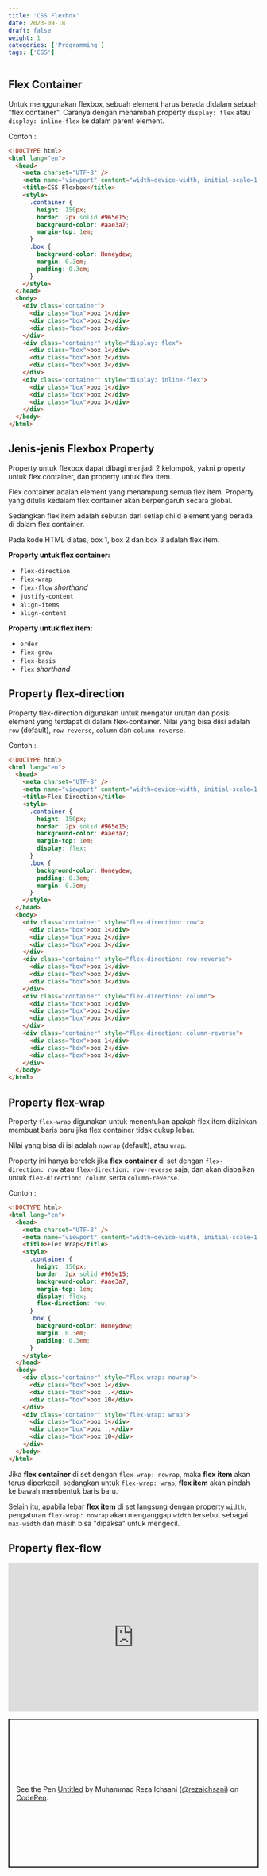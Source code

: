 ```yaml
---
title: 'CSS Flexbox'
date: 2023-09-18
draft: false
weight: 1
categories: ['Programming']
tags: ['CSS']
---
```


## Flex Container

Untuk menggunakan flexbox, sebuah element harus berada didalam sebuah "flex container". Caranya dengan menambah property `display: flex` atau `display: inline-flex` ke dalam parent element.

Contoh :

```html
<!DOCTYPE html>
<html lang="en">
  <head>
    <meta charset="UTF-8" />
    <meta name="viewport" content="width=device-width, initial-scale=1.0" />
    <title>CSS Flexbox</title>
    <style>
      .container {
        height: 150px;
        border: 2px solid #965e15;
        background-color: #aae3a7;
        margin-top: 1em;
      }
      .box {
        background-color: Honeydew;
        margin: 0.3em;
        padding: 0.3em;
      }
    </style>
  </head>
  <body>
    <div class="container">
      <div class="box">box 1</div>
      <div class="box">box 2</div>
      <div class="box">box 3</div>
    </div>
    <div class="container" style="display: flex">
      <div class="box">box 1</div>
      <div class="box">box 2</div>
      <div class="box">box 3</div>
    </div>
    <div class="container" style="display: inline-flex">
      <div class="box">box 1</div>
      <div class="box">box 2</div>
      <div class="box">box 3</div>
    </div>
  </body>
</html>
```

## Jenis-jenis Flexbox Property

Property untuk flexbox dapat dibagi menjadi 2 kelompok, yakni property untuk flex container, dan property untuk flex item.

Flex container adalah element yang menampung semua flex item. Property yang ditulis kedalam flex container akan berpengaruh secara global.

Sedangkan flex item adalah sebutan dari setiap child element yang berada di dalam flex container.

Pada kode HTML diatas, box 1, box 2 dan box 3 adalah flex item.

**Property untuk flex container:**

- `flex-direction`
- `flex-wrap`
- `flex-flow` _shorthand_
- `justify-content`
- `align-items`
- `align-content`

**Property untuk flex item:**

- `order`
- `flex-grow`
- `flex-basis`
- `flex` _shorthand_

## Property flex-direction

Property flex-direction digunakan untuk mengatur urutan dan posisi element yang terdapat di dalam flex-container. Nilai yang bisa diisi adalah `row` (default), `row-reverse`, `column` dan `column-reverse`.

Contoh :

```html
<!DOCTYPE html>
<html lang="en">
  <head>
    <meta charset="UTF-8" />
    <meta name="viewport" content="width=device-width, initial-scale=1.0" />
    <title>Flex Direction</title>
    <style>
      .container {
        height: 150px;
        border: 2px solid #965e15;
        background-color: #aae3a7;
        margin-top: 1em;
        display: flex;
      }
      .box {
        background-color: Honeydew;
        padding: 0.3em;
        margin: 0.3em;
      }
    </style>
  </head>
  <body>
    <div class="container" style="flex-direction: row">
      <div class="box">box 1</div>
      <div class="box">box 2</div>
      <div class="box">box 3</div>
    </div>
    <div class="container" style="flex-direction: row-reverse">
      <div class="box">box 1</div>
      <div class="box">box 2</div>
      <div class="box">box 3</div>
    </div>
    <div class="container" style="flex-direction: column">
      <div class="box">box 1</div>
      <div class="box">box 2</div>
      <div class="box">box 3</div>
    </div>
    <div class="container" style="flex-direction: column-reverse">
      <div class="box">box 1</div>
      <div class="box">box 2</div>
      <div class="box">box 3</div>
    </div>
  </body>
</html>
```

## Property flex-wrap

Property `flex-wrap` digunakan untuk menentukan apakah flex item diizinkan membuat baris baru jika flex container tidak cukup lebar.

Nilai yang bisa di isi adalah `nowrap` (default), atau `wrap`.

Property ini hanya berefek jika **flex container** di set dengan `flex-direction: row` atau `flex-direction: row-reverse` saja, dan akan diabaikan untuk `flex-direction: column` serta `column-reverse`.

Contoh :

```html
<!DOCTYPE html>
<html lang="en">
  <head>
    <meta charset="UTF-8" />
    <meta name="viewport" content="width=device-width, initial-scale=1.0" />
    <title>Flex Wrap</title>
    <style>
      .container {
        height: 150px;
        border: 2px solid #965e15;
        background-color: #aae3a7;
        margin-top: 1em;
        display: flex;
        flex-direction: row;
      }
      .box {
        background-color: Honeydew;
        margin: 0.3em;
        padding: 0.3em;
      }
    </style>
  </head>
  <body>
    <div class="container" style="flex-wrap: nowrap">
      <div class="box">box 1</div>
      <div class="box">box ..</div>
      <div class="box">box 10</div>
    </div>
    <div class="container" style="flex-wrap: wrap">
      <div class="box">box 1</div>
      <div class="box">box ..</div>
      <div class="box">box 10</div>
    </div>
  </body>
</html>
```

Jika **flex container** di set dengan `flex-wrap: nowrap`, maka **flex item** akan terus diperkecil, sedangkan untuk `flex-wrap: wrap`, **flex item** akan pindah ke bawah membentuk baris baru.

Selain itu, apabila lebar **flex item** di set langsung dengan property `width`, pengaturan `flex-wrap: nowrap` akan menganggap `width` tersebut sebagai `max-width` dan masih bisa "dipaksa" untuk mengecil.

## Property flex-flow

<iframe height="300" style="width: 100%;" scrolling="no" title="Untitled" src="https://codepen.io/rezaichsani/embed/QOegzz?default-tab=html%2Cresult" frameborder="no" loading="lazy" allowtransparency="true" allowfullscreen="true">
  See the Pen <a href="https://codepen.io/rezaichsani/pen/QOegzz">
  Untitled</a> by Muhammad Reza Ichsani (<a href="https://codepen.io/rezaichsani">@rezaichsani</a>)
  on <a href="https://codepen.io">CodePen</a>.
</iframe>

<p class="codepen" data-height="300" data-default-tab="html,result" data-slug-hash="QOegzz" data-user="rezaichsani" style="height: 300px; box-sizing: border-box; display: flex; align-items: center; justify-content: center; border: 2px solid; margin: 1em 0; padding: 1em;">
  <span>See the Pen <a href="https://codepen.io/rezaichsani/pen/QOegzz">
  Untitled</a> by Muhammad Reza Ichsani (<a href="https://codepen.io/rezaichsani">@rezaichsani</a>)
  on <a href="https://codepen.io">CodePen</a>.</span>
</p>
<script async src="https://cpwebassets.codepen.io/assets/embed/ei.js"></script>
